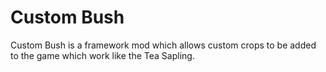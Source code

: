 # Custom Bush

Custom Bush is a framework mod which allows custom crops to be added to the game
which work like the Tea Sapling.
